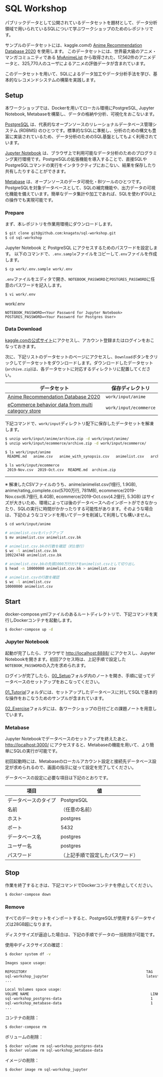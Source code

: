 # SQL Workshop

パブリックデータとして公開されているデータセットを題材として、データ分析領域で用いられているSQLについて学ぶワークショップのためのレポジトリです。

サンプルのデータセットには、kaggle.comの [Anime Recommendation Database 2020](https://www.kaggle.com/datasets/hernan4444/anime-recommendation-database-2020) を使用します。
このデータセットには、世界最大級のアニメ・マンガコミュニティである [MyAnimeList](https://myanimelist.net/) から取得された、17,562件のアニメデータと、325,770人のユーザによるアニメの評価データが含まれています。

このデータセットを用いて、SQLによるデータ加工やデータ分析手法を学び、基本的なレコメンドシステムの構築を実践します。

## Setup

本ワークショップでは、Dockerを用いてローカル環境にPostgreSQL, Jupyter Notebook, Metabaseを構築し、データの格納や分析、可視化をおこないます。

[PostgreSQL](https://www.postgresql.org/) は、代表的なオープンソースのリレーショナルデータベース管理システム (RDBMS) のひとつです。標準的なSQLに準拠し、分析のための構文も豊富に実装されているため、データ分析のためのSQL基盤としてもよく利用されています。

[Jupyter Notebook](https://jupyter.org/) は、ブラウザ上で利用可能なデータ分析のためのプログラミング実行環境です。PostgreSQLの拡張機能を導入することで、直接SQLやPostgreSQLコマンドの実行をインタラクティブにおこない、結果を保存したり共有したりすることができます。

[Metabase](https://www.metabase.com/) は、オープンソースのデータ可視化・BIツールのひとつです。PostgreSQLを対象データベースとして、SQLの補完機能や、出力データの可視化機能を備えています。簡単なデータ集計や加工であれば、SQLを使わずGUI上の操作でも実現可能です。

### Prepare

まず、本レポジトリを作業用環境にダウンロードします。

```bash
$ git clone git@github.com:knagato/sql-workshop.git
$ cd sql-workshop
```

Jupyter Notebook と PostgreSQL にアクセスするためのパスワードを設定します。
以下のコマンドで、`.env.sample`ファイルをコピーして`.env`ファイルを作成します。

```bash
$ cp work/.env.sample work/.env
```

`.env`ファイルをエディタで開き、`NOTEBOOK_PASSWORD`と`POSTGRES_PASSWORD`に任意のパスワードを記入します。

```bash
$ vi work/.env
```

work/.env
```
NOTEBOOK_PASSWORD=<Your Password for Jupyter Notebook>
POSTGRES_PASSWORD=<Your Password for Postgres User>
```

### Data Download

[kaggle.conの公式サイト](https://www.kaggle.com/)にアクセスし、アカウント登録またはログインをおこなっておきます。

次に、下記リストのデータセットのページにアクセスし、`Download`ボタンをクリックしてデータセットをダウンロードします。ダウンロードしたデータセット(`archive.zip`)は、各データセットに対応するディレクトリに配置してください。

| データセット | 保存ディレクトリ |
| --- | --- |
| [Anime Recommendation Database 2020](https://www.kaggle.com/datasets/hernan4444/anime-recommendation-database-2020) | `work/input/anime` |
| [eCommerce behavior data from multi category store](https://www.kaggle.com/datasets/mkechinov/ecommerce-behavior-data-from-multi-category-store) | `work/input/ecommerce` |


下記コマンドで、`work/input`ディレクトリ配下に保存したデータセットを解凍します。

```bash
$ unzip work/input/anime/archive.zip -d work/input/anime/
$ unzip work/input/ecommerce/archive.zip -d work/input/ecommerce/

$ ls work/input/anime
 README.md   anime.csv   anime_with_synopsis.csv   animelist.csv   archive.zip  'html folder'   rating_complete.csv   watching_status.csv

$ ls work/input/ecommerce
 2019-Nov.csv  2019-Oct.csv  README.md  archive.zip
```

---

※ 解凍したCSVファイルのうち、anime/animelist.csv(1億行, 1.9GB), anime/rating_complete.csv(5700万行, 781MB), ecommerce/2019-Nov.csv(6.7億行, 8.4GB), ecommerce/2019-Oct.csv(4.2億行, 5.3GB) はサイズが大きいため、環境によっては後のデータベースへのインポートができなかったり、SQLの実行に時間がかかったりする可能性があります。そのような場合は、下記のようなコマンドを用いてデータを削減して利用しても構いません。

```bash
$ cd work/input/anime

# animelist.csvをバックアップ
$ mv animelist.csv animelist.csv.bk

# animelist.csv.bkの行数を確認（約1億行）
$ wc -l animelist.csv.bk
109224748 animelist.csv.bk

# animelist.csv.bkの先頭1000万行だけをanimelist.csvとして切り出し
$ head -n 10000000 animelist.csv.bk > animelist.csv

# animelist.csvの行数を確認
$ wc -l animelist.csv
10000000 animelist.csv
```

## Start

docker-compose.ymlファイルのあるルートディレクトリで、下記コマンドを実行しDockerコンテナを起動します。

```bash
$ docker-compose up -d
```

### Jupyter Notebook

起動が完了したら、ブラウザで [http://localhost:8888/](http://localhost:8888/) にアクセスし、Jupyter Notebookを開きます。初回アクセス時は、上記手順で設定した`NOTEBOOK_PASSWORD`の入力を求められます。

ログインが完了したら、[00_Setup](/work/00_Setup)フォルダ内のノートを開き、手順に従ってデータベースのセットアップをおこなってください。

[01_Tutorial](/work/01_Tutorial)フォルダには、セットアップしたデータベースに対してSQLで基本的な操作をおこなうためのサンプルが含まれています。

[02_Exercise](/work/02_Exercise)フォルダには、各ワークショップの日付ごとの課題ノートを用意しています。

### Metabase

Jupyter Notebookでデータベースのセットアップを終えたあと、[http://localhost:3000/](http://localhost:3000/) にアクセスすると、Metabaseの機能を用いて、より簡単にSQLの実行が可能です。

初回起動時には、Metabaseのローカルアカウント設定と接続先データベース設定が求められるので、画面の指示に従って設定を完了してください。

データベースの設定に必要な項目は下記のとおりです。

| 項目 | 値 |
|------|----|
| データベースのタイプ | PostgreSQL |
| 名前 | （任意の名前） |
| ホスト | postgres |
| ポート | 5432 |
| データベース名 | postgres |
| ユーザー名 | postgres |
| パスワード | （上記手順で設定したパスワード） |

## Stop

作業を終了するときは、下記コマンドでDockerコンテナを停止してください。

```bash
$ docker-compose down
```
### Remove

すべてのデータセットをインポートすると、PostgreSQLが使用するデータサイズは28GB超になります。

ディスクサイズが逼迫した場合は、下記の手順でデータの一括削除が可能です。

使用中ディスクサイズの確認：

```bash
$ docker system df -v

Images space usage:

REPOSITORY                                                       TAG                      IMAGE ID       CREATED         SIZE      SHARED SIZE   UNIQUE SIZE   CONTAINERS
sql-workshop_jupyter                                             latest                   5285597c4b09   3 days ago      3.081GB   3.08GB        1.416MB       1
...

Local Volumes space usage:
VOLUME NAME                                                        LINKS     SIZE
sql-workshop_postgres-data                                         1         28.66GB
sql-workshop_metabase-data                                         1         536.8kB
...
```

コンテナの削除：

```bash
$ docker-compose rm
```

ボリュームの削除：

```bash
$ docker volume rm sql-workshop_postgres-data
$ docker volume rm sql-workshop_metabase-data
```

イメージの削除：

```bash
$ docker image rm sql-workshop_jupyter
```
